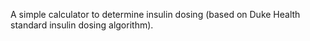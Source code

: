 A simple calculator to determine insulin dosing (based on Duke Health standard insulin dosing algorithm).
